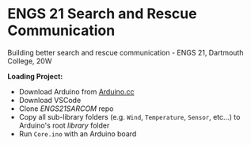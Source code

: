 # ENGS 21 Search and Rescue Communication
Building better search and rescue communication - ENGS 21, Dartmouth College, 20W

**Loading Project:**
- Download Arduino from [Arduino.cc](https://www.arduino.cc/)
- Download VSCode
- Clone _ENGS21SARCOM_ repo
- Copy all sub-library folders (e.g. `Wind`, `Temperature`, `Sensor`, etc...) to Arduino's root _library_ folder
- Run `Core.ino` with an Arduino board
